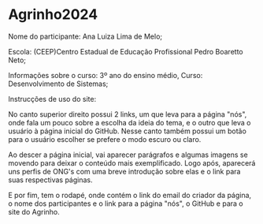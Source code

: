 # Agrinho2024


Nome do participante: Ana Luiza Lima de Melo;

Escola: (CEEP)Centro Estadual de Educação Profissional Pedro Boaretto Neto;

Informações sobre o curso: 3º ano do ensino médio, Curso: Desenvolvimento de Sistemas;

Instrucções de uso do site:

No canto superior direito possui 2 links, um que leva para a página "nós", onde fala um pouco sobre a escolha da ideia do tema, e o outro que leva o usuário à página inicial do GitHub. Nesse canto também possui um botão para o usuário escolher se prefere o modo escuro ou claro.

Ao descer a página inicial, vai aparecer parágrafos e  algumas imagens se movendo para deixar o conteúdo mais exemplificado. Logo após, aparecerá uns perfis de ONG's com uma breve introdução sobre elas e o link para suas respectivas páginas.

E por fim, tem o rodapé, onde contém o link do email do criador da página, o nome dos participantes e o link para a página "nós", o GitHub e para o site do Agrinho.

